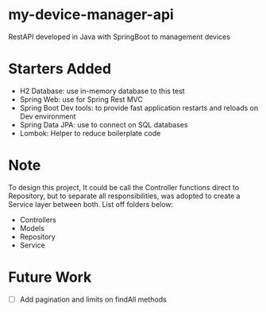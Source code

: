 # my-device-manager-api
RestAPI developed in Java with SpringBoot to management devices

# Starters Added
* H2 Database: use in-memory database to this test
* Spring Web: use for Spring Rest MVC
* Spring Boot Dev tools: to provide fast application restarts and reloads on Dev environment
* Spring Data JPA: use to connect on SQL databases
* Lombok: Helper to reduce boilerplate code
<!-- * Spring Security: use to add some level of security to the API -->

# Note
To design this project, It could be call the Controller functions direct to Repository, but to separate all responsibilities, was adopted to create a Service layer between both.
List off folders below:
- Controllers
- Models
- Repository
- Service

# Future Work
- [ ] Add pagination and limits on findAll methods


